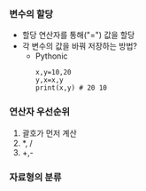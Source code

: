 ### 변수의 할당

- 할당 연산자를 통해("=") 값을 할당
- 각 변수의 값을 바꿔 저장하는 방법?
  - Pythonic
    ```
    x,y=10,20
    y,x=x,y
    print(x,y) # 20 10
    ```

### 연산자 우선순위

1. 괄호가 먼저 계산
2. \*, /
3. +,-

### 자료형의 분류
